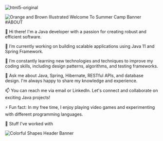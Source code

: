 ![html5-original](https://github.com/Prafukl/Prafukl/assets/100024686/cfbd373b-53d1-458e-8a1e-c27bf39b122c)

![Orange and Brown Illustrated Welcome To Summer Camp Banner](https://github.com/Prafukl/Prafukl/assets/100024686/1c7759c7-b827-4fa4-a57e-35944f87f24f)
#ABOUT 

👋 Hi there! I'm a Java developer with a passion for creating robust and efficient software.

🔭 I’m currently working on building scalable applications using Java 11 and Spring Framework.

🌱 I’m constantly learning new technologies and techniques to improve my coding skills, including design patterns, algorithms, and testing frameworks.

💬 Ask me about Java, Spring, Hibernate, RESTful APIs, and database design. I'm always happy to share my knowledge and experience.

📫 You can reach me via email or LinkedIn. Let's connect and collaborate on exciting Java projects!

⚡ Fun fact: In my free time, I enjoy playing video games and experimenting with different programming languages.


🚀 Stuff I've worked with


![Colorful Shapes Header Banner](https://github.com/Prafukl/Prafukl/assets/100024686/4336ad47-089d-414f-b54c-650b6a494dd2)
